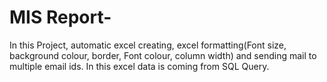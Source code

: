 # MIS Report-
In this Project, automatic excel creating, excel formatting(Font size, background colour, border, Font colour, column width) and sending mail to multiple email ids.
In this excel data is coming from SQL Query.
